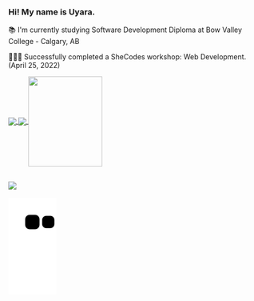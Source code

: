 
<h3> Hi! My name is Uyara. </h1>

<p>📚  I'm currently studying Software Development Diploma at Bow Valley College - Calgary, AB </p>
<p>👩🏾‍💻  Successfully completed a SheCodes workshop: Web Development. (April 25, 2022)</p>

  <div>
  <a href="https://github.com/uyaramm">
  <img height="180em"   align="center" src="https://github-readme-stats.vercel.app/api?username=uyaramm&show_icons=true&theme=react&include_all_commits=true&count_private=true"/>
  <img height="180em"  align="center" src="https://github-readme-stats.vercel.app/api/top-langs/?username=uyaramm&layout=compact&langs_count=7&theme=react" />
  <img align="center" width="148" height="180" src="https://media1.tenor.com/images/68e8337fb4eb7e40645d832c64762a8b/tenor.gif?itemid=19443613">
</div>
 
  ##

</div>
  <a href="https://www.linkedin.com/in/uyara-martins-montovaneli-3238a6254/" target="_blank"><img src="https://img.shields.io/badge/-LinkedIn-%230077B5?style=for-the-badge&logo=linkedin&logoColor=white" target="_blank"></a> 
 
  ![Snake animation](https://github.com/uyaramm/uyaramm/blob/output/github-contribution-grid-snake.svg)
 
</div>
